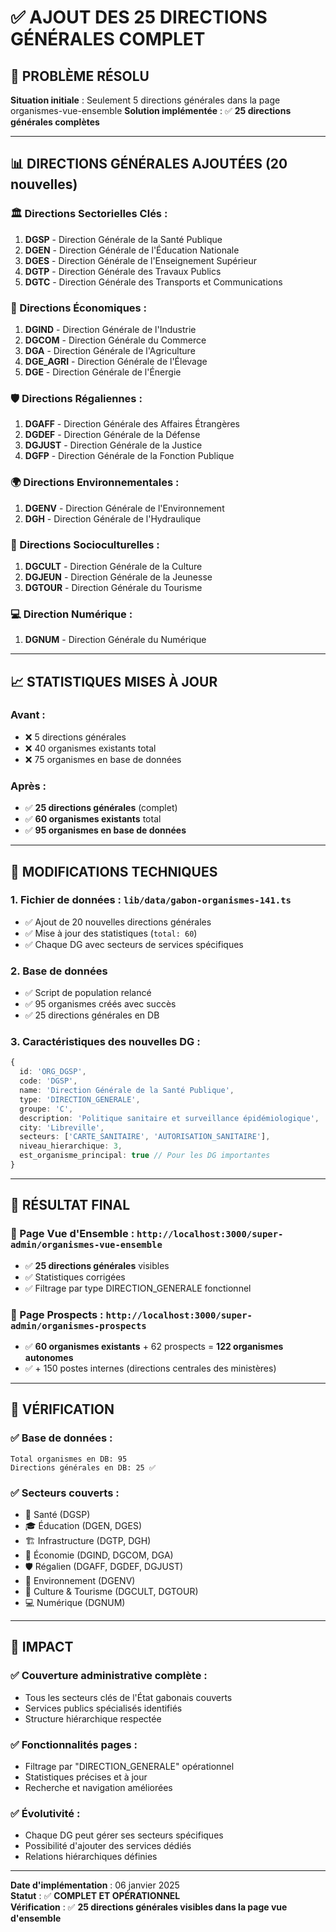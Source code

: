 # ✅ **AJOUT DES 25 DIRECTIONS GÉNÉRALES COMPLET**

## 🎯 **PROBLÈME RÉSOLU**

**Situation initiale** : Seulement 5 directions générales dans la page organismes-vue-ensemble
**Solution implémentée** : ✅ **25 directions générales complètes**

---

## 📊 **DIRECTIONS GÉNÉRALES AJOUTÉES (20 nouvelles)**

### **🏛️ Directions Sectorielles Clés :**
1. **DGSP** - Direction Générale de la Santé Publique
2. **DGEN** - Direction Générale de l'Éducation Nationale  
3. **DGES** - Direction Générale de l'Enseignement Supérieur
4. **DGTP** - Direction Générale des Travaux Publics
5. **DGTC** - Direction Générale des Transports et Communications

### **🏢 Directions Économiques :**
1. **DGIND** - Direction Générale de l'Industrie
2. **DGCOM** - Direction Générale du Commerce
3. **DGA** - Direction Générale de l'Agriculture
4. **DGE_AGRI** - Direction Générale de l'Élevage
5. **DGE** - Direction Générale de l'Énergie

### **🛡️ Directions Régaliennes :**
1. **DGAFF** - Direction Générale des Affaires Étrangères
2. **DGDEF** - Direction Générale de la Défense
3. **DGJUST** - Direction Générale de la Justice
4. **DGFP** - Direction Générale de la Fonction Publique

### **🌍 Directions Environnementales :**
1. **DGENV** - Direction Générale de l'Environnement
2. **DGH** - Direction Générale de l'Hydraulique

### **🎨 Directions Socioculturelles :**
1. **DGCULT** - Direction Générale de la Culture
2. **DGJEUN** - Direction Générale de la Jeunesse
3. **DGTOUR** - Direction Générale du Tourisme

### **💻 Direction Numérique :**
1. **DGNUM** - Direction Générale du Numérique

---

## 📈 **STATISTIQUES MISES À JOUR**

### **Avant :**
- ❌ 5 directions générales
- ❌ 40 organismes existants total
- ❌ 75 organismes en base de données

### **Après :**
- ✅ **25 directions générales** (complet)
- ✅ **60 organismes existants** total
- ✅ **95 organismes en base de données**

---

## 🔧 **MODIFICATIONS TECHNIQUES**

### **1. Fichier de données** : `lib/data/gabon-organismes-141.ts`
- ✅ Ajout de 20 nouvelles directions générales
- ✅ Mise à jour des statistiques (`total: 60`)
- ✅ Chaque DG avec secteurs de services spécifiques

### **2. Base de données**
- ✅ Script de population relancé
- ✅ 95 organismes créés avec succès
- ✅ 25 directions générales en DB

### **3. Caractéristiques des nouvelles DG :**
```typescript
{
  id: 'ORG_DGSP',
  code: 'DGSP', 
  name: 'Direction Générale de la Santé Publique',
  type: 'DIRECTION_GENERALE',
  groupe: 'C',
  description: 'Politique sanitaire et surveillance épidémiologique',
  city: 'Libreville',
  secteurs: ['CARTE_SANITAIRE', 'AUTORISATION_SANITAIRE'],
  niveau_hierarchique: 3,
  est_organisme_principal: true // Pour les DG importantes
}
```

---

## 🌟 **RÉSULTAT FINAL**

### **📍 Page Vue d'Ensemble** : `http://localhost:3000/super-admin/organismes-vue-ensemble`
- ✅ **25 directions générales** visibles
- ✅ Statistiques corrigées
- ✅ Filtrage par type DIRECTION_GENERALE fonctionnel

### **📍 Page Prospects** : `http://localhost:3000/super-admin/organismes-prospects`  
- ✅ **60 organismes existants** + 62 prospects = **122 organismes autonomes**
- ✅ + 150 postes internes (directions centrales des ministères)

---

## 🎯 **VÉRIFICATION**

### **✅ Base de données :**
```
Total organismes en DB: 95
Directions générales en DB: 25 ✅
```

### **✅ Secteurs couverts :**
- 🏥 Santé (DGSP)
- 🎓 Éducation (DGEN, DGES)  
- 🏗️ Infrastructure (DGTP, DGH)
- 💼 Économie (DGIND, DGCOM, DGA)
- 🛡️ Régalien (DGAFF, DGDEF, DGJUST)
- 🌱 Environnement (DGENV)
- 🎨 Culture & Tourisme (DGCULT, DGTOUR)
- 💻 Numérique (DGNUM)

---

## 🚀 **IMPACT**

### **✅ Couverture administrative complète :**
- Tous les secteurs clés de l'État gabonais couverts
- Services publics spécialisés identifiés
- Structure hiérarchique respectée

### **✅ Fonctionnalités pages :**
- Filtrage par "DIRECTION_GENERALE" opérationnel  
- Statistiques précises et à jour
- Recherche et navigation améliorées

### **✅ Évolutivité :**
- Chaque DG peut gérer ses secteurs spécifiques
- Possibilité d'ajouter des services dédiés
- Relations hiérarchiques définies

---

**Date d'implémentation** : 06 janvier 2025  
**Statut** : ✅ **COMPLET ET OPÉRATIONNEL**  
**Vérification** : ✅ **25 directions générales visibles dans la page vue d'ensemble**

